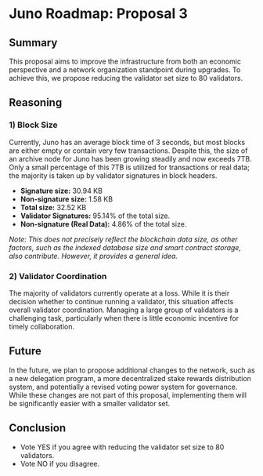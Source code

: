# Juno Roadmap: Proposal 3

## Summary

This proposal aims to improve the infrastructure from both an economic perspective and a network organization standpoint during upgrades. To achieve this, we propose reducing the validator set size to 80 validators.

## Reasoning

### 1) Block Size

Currently, Juno has an average block time of 3 seconds, but most blocks are either empty or contain very few transactions. Despite this, the size of an archive node for Juno has been growing steadily and now exceeds 7TB. Only a small percentage of this 7TB is utilized for transactions or real data; the majority is taken up by validator signatures in block headers.

- **Signature size:** 30.94 KB
- **Non-signature size:** 1.58 KB
- **Total size:** 32.52 KB
- **Validator Signatures:** 95.14% of the total size.
- **Non-signature (Real Data):** 4.86% of the total size.

_Note: This does not precisely reflect the blockchain data size, as other factors, such as the indexed database size and smart contract storage, also contribute. However, it provides a general idea._

### 2) Validator Coordination

The majority of validators currently operate at a loss. While it is their decision whether to continue running a validator, this situation affects overall validator coordination. Managing a large group of validators is a challenging task, particularly when there is little economic incentive for timely collaboration.

## Future

In the future, we plan to propose additional changes to the network, such as a new delegation program, a more decentralized stake rewards distribution system, and potentially a revised voting power system for governance. While these changes are not part of this proposal, implementing them will be significantly easier with a smaller validator set.

## Conclusion

- Vote YES if you agree with reducing the validator set size to 80 validators.
- Vote NO if you disagree.
